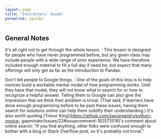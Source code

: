 ```yaml
---
layout: page
title: "Instructors' Guide"
permalink: /guide/
---
```


## General Notes

It's all right not to get through the whole lesson.
:   This lesson is designed for people who have never programmed before,
    but any given class may include people with a wide range of prior experience.
    We have therefore included enough material to fill a full day if need be,
    but expect that many offerings will only get as far as the introduction to Pandas.

Don't tell people to Google things.
:   One of the goals of this less is
    to help novices build a workable mental model of how programming works.
    Until they have that model,
    they will not know what to search for or how to recognize a helpful answer.
    Telling them to Google can also give the impression that we think their problem is trivial.
    (That said, if learners have done enough programming before to be past these issues,
    having them search for solutions online can help them solidify their understanding.)
    It's also worth quoting
    [Trevor King](https://github.com/swcarpentry/python-novice-
    gapminder/issues/22#issuecomment-182573516)'s
    comment about online search:
    "If you find anything,
    other folks were confused enough to bother with a blog or Stack Overflow post,
    so it's probably not trivial."
